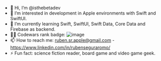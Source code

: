 - 👋 Hi, I’m @isthebetadev
- 👀 I’m interested in development in Apple environments with Swift and SwiftUI.
- 🌱 I’m currently learning Swift, SwiftUI, Swift Data, Core Data and Firebase as backend.
- 🥷🏻 Codewars rank badge: ![image](https://www.codewars.com/users/isthebetadev/badges/micro?theme=light)
- 📫 How to reach me: ruben.sr.apple@gmail.com - https://www.linkedin.com/in/rubenseguraromo/
- ⚡ Fun fact: science fiction reader, board game and video game geek.


<!---
isthebetadev/isthebetadev is a ✨ special ✨ repository because its `README.md` (this file) appears on your GitHub profile.
You can click the Preview link to take a look at your changes.
--->
